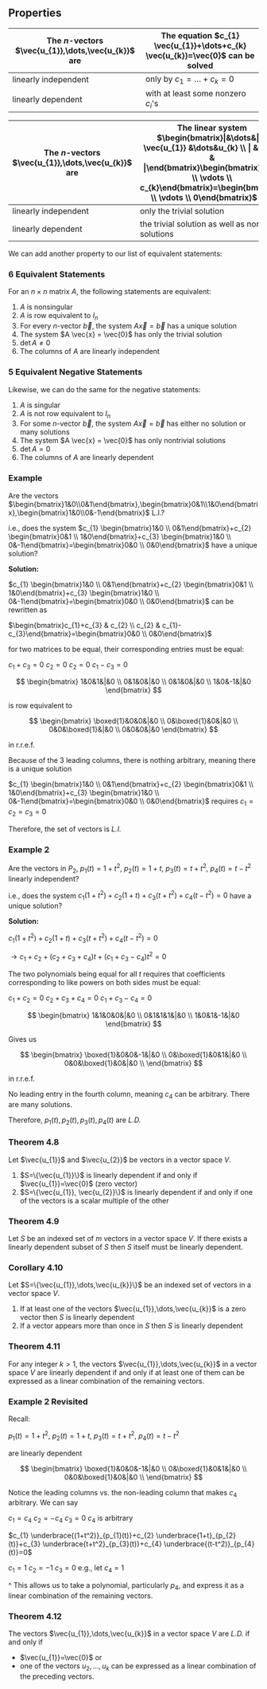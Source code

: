 ## Properties

| The $n$-vectors $\vec{u_{1}},\dots,\vec{u_{k}}$ are | The equation $c_{1} \vec{u_{1}}+\dots+c_{k} \vec{u_{k}}=\vec{0}$ can be solved |
| --------------------------------------------------- | ------------------------------------------------------------------------------ |
| linearly independent<br>                            | only by $c_{1}=\dots+c_{k}=0$                                                  |
| linearly dependent                                  | with at least some nonzero $c_{i}$'s                                           |

| The $n$-vectors $\vec{u_{1}},\dots,\vec{u_{k}}$ are | The linear system $\begin{bmatrix}\|&\dots&\| \\ \vec{u_{1}} &\dots&u_{k} \\ \| & \dots & \|\end{bmatrix}\begin{bmatrix}c_{1} \\ \vdots \\ c_{k}\end{bmatrix}=\begin{bmatrix}0 \\ \vdots \\ 0\end{bmatrix}$ has |
| --------------------------------------------------- | --------------------------------------------------------------------------------------------------------------------------------------------------------------------------------------------------------------- |
| linearly independent<br>                            | only the trivial solution                                                                                                                                                                                       |
| linearly dependent                                  | the trivial solution as well as nontrivial solutions                                                                                                                                                            |

We can add another property to our list of equivalent statements:

### 6 Equivalent Statements

For an $n \times n$ matrix $A$, the following statements are equivalent:

1. $A$ is nonsingular
2. $A$ is row equivalent to $I_{n}$
3. For every $n$-vector $\vec{b}$, the system $A \vec{x} = \vec{b}$ has a unique solution
4. The system $A \vec{x} = \vec{0}$ has only the trivial solution
5. $\det A \neq 0$
6. The columns of $A$ are linearly independent

### 5 Equivalent Negative Statements

Likewise, we can do the same for the negative statements:

1. $A$ is singular
2. $A$ is not row equivalent to $I_{n}$
3. For some $n$-vector $\vec{b}$, the system $A \vec{x} = \vec{b}$ has either no solution or many solutions
4. The system $A \vec{x} = \vec{0}$ has only nontrivial solutions
5. $\det A = 0$
6. The columns of $A$ are linearly dependent

### Example

Are the vectors $\begin{bmatrix}1&0\\0&1\end{bmatrix},\begin{bmatrix}0&1\\1&0\end{bmatrix},\begin{bmatrix}1&0\\0&-1\end{bmatrix}$ L.I.?

i.e., does the system $c_{1} \begin{bmatrix}1&0 \\ 0&1\end{bmatrix}+c_{2} \begin{bmatrix}0&1 \\ 1&0\end{bmatrix}+c_{3} \begin{bmatrix}1&0 \\ 0&-1\end{bmatrix}=\begin{bmatrix}0&0 \\ 0&0\end{bmatrix}$ have a unique solution?

**Solution:**

$c_{1} \begin{bmatrix}1&0 \\ 0&1\end{bmatrix}+c_{2} \begin{bmatrix}0&1 \\ 1&0\end{bmatrix}+c_{3} \begin{bmatrix}1&0 \\ 0&-1\end{bmatrix}=\begin{bmatrix}0&0 \\ 0&0\end{bmatrix}$ can be rewritten as

$\begin{bmatrix}c_{1}+c_{3} & c_{2} \\ c_{2} & c_{1}-c_{3}\end{bmatrix}=\begin{bmatrix}0&0 \\ 0&0\end{bmatrix}$

for two matrices to be equal, their corresponding entries must be equal:

$c_{1}+c_{3}=0$
$c_{2}=0$
$c_{2}=0$
$c_{1}-c_{3}=0$

$$
\begin{bmatrix}
1&0&1&|&0 \\
0&1&0&|&0 \\
0&1&0&|&0 \\
1&0&-1&|&0
\end{bmatrix}
$$

is row equivalent to

$$
\begin{bmatrix}
\boxed{1}&0&0&|&0 \\
0&\boxed{1}&0&|&0 \\
0&0&\boxed{1}&|&0 \\
0&0&0&|&0
\end{bmatrix}
$$

in r.r.e.f.

Because of the 3 leading columns, there is nothing arbitrary, meaning there is a unique solution

$c_{1} \begin{bmatrix}1&0 \\ 0&1\end{bmatrix}+c_{2} \begin{bmatrix}0&1 \\ 1&0\end{bmatrix}+c_{3} \begin{bmatrix}1&0 \\ 0&-1\end{bmatrix}=\begin{bmatrix}0&0 \\ 0&0\end{bmatrix}$ requires $c_{1}=c_{2}=c_{3}=0$

Therefore, the set of vectors is _L.I._

### Example 2

Are the vectors in $P_{2}$, $p_{1}(t)=1+t^2,~p_{2}(t)=1+t,~p_{3}(t)=t+t^2,~p_{4}(t)=t-t^2$ linearly independent?

i.e., does the system $c_{1} (1+t^2) + c_{2}(1+t) + c_{3}(t+t^2)+c_{4}(t-t^2)=0$ have a unique solution?

**Solution:**

$c_{1} (1+t^2) + c_{2}(1+t) + c_{3}(t+t^2)+c_{4}(t-t^2)=0$

$\to c_{1}+c_{2}+(c_{2}+c_{3}+c_{4})t+(c_{1}+c_{3}-c_{4})t^2=0$

The two polynomials being equal for all $t$ requires that coefficients corresponding to like powers on both sides must be equal:

$c_{1}+c_{2}=0$
$c_{2}+c_{3}+c_{4}=0$
$c_{1}+c_{3}-c_{4}=0$

$$
\begin{bmatrix}
1&1&0&0&|&0 \\
0&1&1&1&|&0 \\
1&0&1&-1&|&0
\end{bmatrix}
$$

Gives us

$$
\begin{bmatrix}
\boxed{1}&0&0&-1&|&0 \\
0&\boxed{1}&0&1&|&0 \\
0&0&\boxed{1}&0&|&0 \\
\end{bmatrix}
$$

in r.r.e.f.

No leading entry in the fourth column, meaning $c_{4}$ can be arbitrary. There are many solutions.

Therefore, $p_{1}(t),p_{2}(t),p_{3}(t),p_{4}(t)$ are _L.D._

### Theorem 4.8

Let $\vec{u_{1}}$ and $\vec{u_{2}}$ be vectors in a vector space $V$.

1. $S=\{\vec{u_{1}}\}$ is linearly dependent if and only if $\vec{u_{1}}=\vec{0}$ (zero vector)
2. $S=\{\vec{u_{1}}, \vec{u_{2}}\}$ is linearly dependent if and only if one of the vectors is a scalar multiple of the other

### Theorem 4.9

Let $S$ be an indexed set of $m$ vectors in a vector space $V$. If there exists a linearly dependent subset of $S$ then $S$ itself must be linearly dependent.

### Corollary 4.10

Let $S=\{\vec{u_{1}},\dots,\vec{u_{k}}\}$ be an indexed set of vectors in a vector space $V$.

1. If at least one of the vectors $\vec{u_{1}},\dots,\vec{u_{k}}$ is a zero vector then $S$ is linearly dependent
2. If a vector appears more than once in $S$ then $S$ is linearly dependent

### Theorem 4.11

For any integer $k>1$, the vectors $\vec{u_{1}},\dots,\vec{u_{k}}$ in a vector space $V$ are linearly dependent if and only if at least one of them can be expressed as a linear combination of the remaining vectors.

### Example 2 Revisited

Recall:

$p_{1}(t)=1+t^2,$
$p_{2}(t)=1+t,$
$p_{3}(t)=t+t^2,$
$p_{4}(t)=t-t^2$

are linearly dependent

$$
\begin{bmatrix}
\boxed{1}&0&0&-1&|&0 \\
0&\boxed{1}&0&1&|&0 \\
0&0&\boxed{1}&0&|&0 \\
\end{bmatrix}
$$

Notice the leading columns vs. the non-leading column that makes $c_{4}$ arbitrary. We can say

$c_{1}=c_{4}$
$c_{2}=-c_{4}$
$c_{3}=0$
$c_{4}$ is arbitrary

$c_{1} \underbrace{(1+t^2)}_{p_{1}(t)}+c_{2} \underbrace{1+t}_{p_{2}(t)}+c_{3} \underbrace{t+t^2}_{p_{3}(t)}+c_{4} \underbrace{(t-t^2)}_{p_{4}(t)}=0$

$c_{1}=1$
$c_{2}=-1$
$c_{3}=0$
e.g., let $c_{4}=1$

^ This allows us to take a polynomial, particularly $p_{4}$, and express it as a linear combination of the remaining vectors.

### Theorem 4.12

The vectors $\vec{u_{1}},\dots,\vec{u_{k}}$ in a vector space $V$ are _L.D._ if and only if
- $\vec{u_{1}}=\vec{0}$
or
- one of the vectors $u_{2},\dots,u_{k}$ can be expressed as a linear combination of the preceding vectors.
